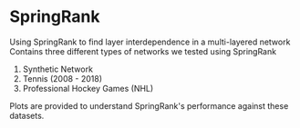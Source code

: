 # SpringRank
Using SpringRank to find layer interdependence in a multi-layered network
Contains three different types of networks we tested using SpringRank
1. Synthetic Network 
2. Tennis (2008 - 2018)
3. Professional Hockey Games (NHL)

Plots are provided to understand SpringRank's performance against these datasets.